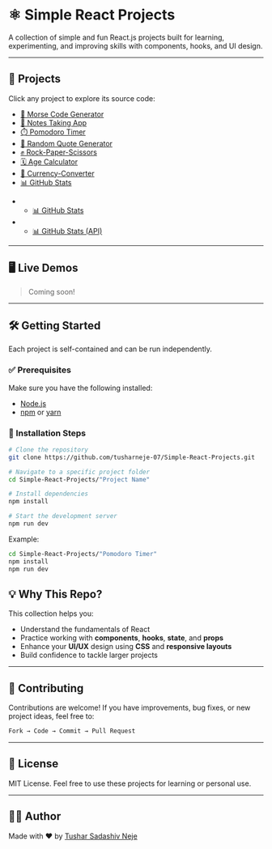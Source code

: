 
# ⚛️ Simple React Projects

A collection of simple and fun React.js projects built for learning, experimenting, and improving skills with components, hooks, and UI design.

---

## 📁 Projects

Click any project to explore its source code:

* [📳 Morse Code Generator](./Morse%20Code%20Generator/)
* [📝 Notes Taking App](./Notes%20Taking%20App/)
* [⏱️ Pomodoro Timer](./Pomodoro%20Timer/)
* [📜 Random Quote Generator](./Random%20Quote%20Generator/)
* [✊ Rock-Paper-Scissors](./Rock-Paper-Scissors/)
* [🗓️ Age Calculator](./Age%20Calculator/)
* [💱 Currency-Converter](./Currency-Converter/)
* [📊 GitHub Stats](./GitHub-Stats/)
- - [📊 GitHub Stats](./GitHub-Stats/github-stats/)
- - [📊 GitHub Stats (API)](./GitHub-Stats/api-github-stats/)

---

## 🖥️ Live Demos

> Coming soon! 

---

## 🛠 Getting Started

Each project is self-contained and can be run independently.

### ✅ Prerequisites

Make sure you have the following installed:

* [Node.js](https://nodejs.org/)
* [npm](https://www.npmjs.com/) or [yarn](https://yarnpkg.com/)

### 🚀 Installation Steps

```bash
# Clone the repository
git clone https://github.com/tusharneje-07/Simple-React-Projects.git

# Navigate to a specific project folder
cd Simple-React-Projects/"Project Name"

# Install dependencies
npm install

# Start the development server
npm run dev
```

Example:

```bash
cd Simple-React-Projects/"Pomodoro Timer"
npm install
npm run dev
```

## 💡 Why This Repo?

This collection helps you:

* Understand the fundamentals of React
* Practice working with **components**, **hooks**, **state**, and **props**
* Enhance your **UI/UX** design using **CSS** and **responsive layouts**
* Build confidence to tackle larger projects

---

## 🤝 Contributing

Contributions are welcome! If you have improvements, bug fixes, or new project ideas, feel free to:

```bash
Fork → Code → Commit → Pull Request
```

---

## 📄 License

MIT License. Feel free to use these projects for learning or personal use.

---

## 👨‍💻 Author

Made with ❤️ by [Tushar Sadashiv Neje](https://github.com/tusharneje-07)

